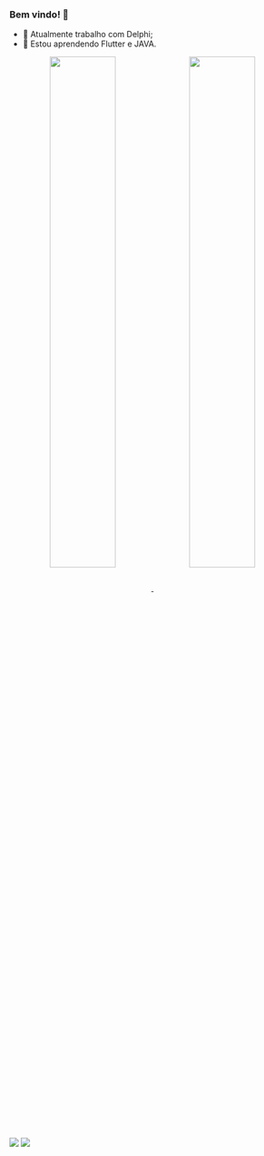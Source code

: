 ### Bem vindo! 👋

- 🔭 Atualmente trabalho com Delphi;
- 🌱 Estou aprendendo Flutter e JAVA.

<div align="center">
  <a href="https://github.com/joaovalv/github-readme-stats">
  <img align="center" width="48%" src="https://github-readme-stats.vercel.app/api?username=joaovalv&show_icons=true&theme=dark&include_all_commits=true&count_private=true"/>
  </a>
  <a href="https://github.com/joaovalv/convoychat">
  <img align="center" width="48%" src="https://github-readme-stats.vercel.app/api/top-langs/?username=joaovalv&layout=compact&langs_count=7&theme=dark"/>
  </a>
</div>

## 

<div> 
  <a href = "mailto:joao.valv@gmail.com"><img src="https://img.shields.io/badge/-Gmail-%23333?style=for-the-badge&logo=gmail&logoColor=white" target="_blank"></a>
  <a href="https://www.linkedin.com/in/joaovalv" target="_blank"><img src="https://img.shields.io/badge/-LinkedIn-%230077B5?style=for-the-badge&logo=linkedin&logoColor=white" target="_blank"></a> 
 
</div>
